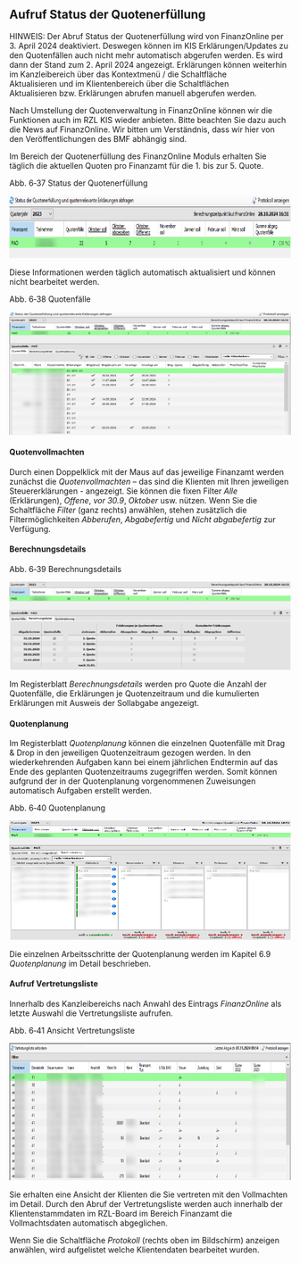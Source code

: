 ## Aufruf Status der Quotenerfüllung 

HINWEIS: Der Abruf Status der Quotenerfüllung wird von FinanzOnline per
3. April 2024 deaktiviert. Deswegen können im KIS Erklärungen/Updates zu
den Quotenfällen auch nicht mehr automatisch abgerufen werden. Es wird
dann der Stand zum 2. April 2024 angezeigt. Erklärungen können weiterhin
im Kanzleibereich über das Kontextmenü / die Schaltfläche
Aktualisieren und im Klientenbereich über die Schaltflächen
Aktualisieren bzw. Erklärungen abrufen manuell abgerufen werden.  
  
Nach Umstellung der Quotenverwaltung in FinanzOnline können wir die
Funktionen auch im RZL KIS wieder anbieten. Bitte beachten Sie dazu auch
die News auf FinanzOnline. Wir bitten um Verständnis, dass wir hier von
den Veröffentlichungen des BMF abhängig sind.

Im Bereich der Quotenerfüllung des FinanzOnline Moduls erhalten Sie
täglich die aktuellen Quoten pro Finanzamt für die 1. bis zur 5. Quote.

Abb. 6‑37 Status der Quotenerfüllung

<img src="img/image159.png"
style="width:7.04722in;height:1.16389in" />

Diese Informationen werden täglich automatisch aktualisiert und können
nicht bearbeitet werden.

Abb. 6‑38 Quotenfälle

<img src="img/image160.png"
style="width:6.85714in;height:2.30216in" />

#### Quotenvollmachten

Durch einen Doppelklick mit der Maus auf das jeweilige Finanzamt werden
zunächst die *Quotenvollmachten* – das sind die Klienten mit Ihren
jeweiligen Steuererklärungen - angezeigt. Sie können die fixen Filter
*Alle* (Erklärungen), *Offene*, *vor 30.9*, *Oktober* usw. nützen. Wenn
Sie die Schaltfläche *Filter* (ganz rechts) anwählen, stehen zusätzlich
die Filtermöglichkeiten *Abberufen*, *Abgabefertig* und *Nicht
abgabefertig* zur Verfügung.

#### Berechnungsdetails

Abb. 6‑39 Berechnungsdetails

<img src="img/image161.png"
style="width:6.10417in;height:1.64931in" alt="H:\KIS.png" />

Im Registerblatt *Berechnungsdetails* werden pro Quote die Anzahl der
Quotenfälle, die Erklärungen je Quotenzeitraum und die kumulierten
Erklärungen mit Ausweis der Sollabgabe angezeigt.

#### Quotenplanung 

Im Registerblatt *Quotenplanung* können die einzelnen Quotenfälle mit
Drag & Drop in den jeweiligen Quotenzeitraum gezogen werden. In den
wiederkehrenden Aufgaben kann bei einem jährlichen Endtermin auf das
Ende des geplanten Quotenzeitraums zugegriffen werden. Somit können
aufgrund der in der Quotenplanung vorgenommenen Zuweisungen automatisch
Aufgaben erstellt werden.

Abb. 6‑40 Quotenplanung

<img src="img/image162.png"
style="width:6.50316in;height:2.22305in" />

Die einzelnen Arbeitsschritte der Quotenplanung werden im Kapitel 6.9
*Quotenplanung* im Detail beschrieben.

#### Aufruf Vertretungsliste

Innerhalb des Kanzleibereichs nach Anwahl des Eintrags *FinanzOnline*
als letzte Auswahl die Vertretungsliste aufrufen.

Abb. 6‑41 Ansicht Vertretungsliste

<img src="img/image163.png"
style="width:6.25699in;height:2.56371in" />

Sie erhalten eine Ansicht der Klienten die Sie vertreten mit den
Vollmachten im Detail. Durch den Abruf der Vertretungsliste werden auch
innerhalb der Klientenstammdaten im RZL-Board im Bereich Finanzamt die
Vollmachtsdaten automatisch abgeglichen.

Wenn Sie die Schaltfläche *Protokoll* (rechts oben im Bildschirm)
anzeigen anwählen, wird aufgelistet welche Klientendaten bearbeitet
wurden.
